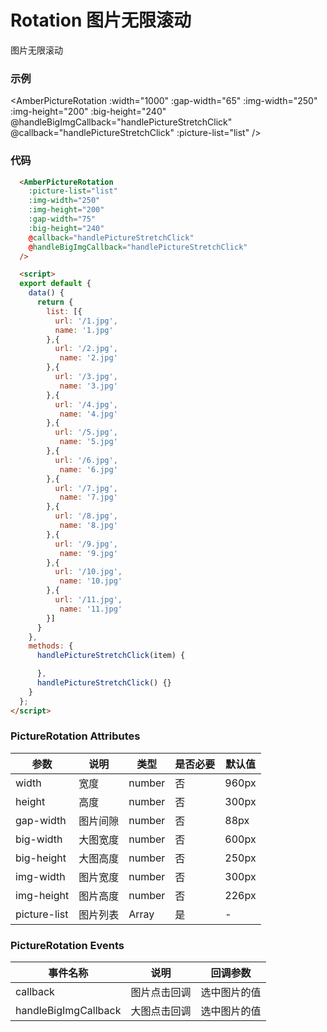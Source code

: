 # Rotation 图片无限滚动
  图片无限滚动

### 示例
<AmberPictureRotation :width="1000" :gap-width="65" :img-width="250" :img-height="200" :big-height="240" @handleBigImgCallback="handlePictureStretchClick" @callback="handlePictureStretchClick" :picture-list="list" />

### 代码
```html
  <AmberPictureRotation 
    :picture-list="list" 
    :img-width="250" 
    :img-height="200" 
    :gap-width="75" 
    :big-height="240" 
    @callback="handlePictureStretchClick" 
    @handleBigImgCallback="handlePictureStretchClick"
  />

  <script>
  export default {
    data() {
      return {
        list: [{
          url: '/1.jpg',
          name: '1.jpg'
        },{
          url: '/2.jpg',
           name: '2.jpg'
        },{
          url: '/3.jpg',
           name: '3.jpg'
        },{
          url: '/4.jpg',
           name: '4.jpg'
        },{
          url: '/5.jpg',
           name: '5.jpg'
        },{
          url: '/6.jpg',
           name: '6.jpg'
        },{
          url: '/7.jpg',
           name: '7.jpg'
        },{
          url: '/8.jpg',
           name: '8.jpg'
        },{
          url: '/9.jpg',
           name: '9.jpg'
        },{
          url: '/10.jpg',
           name: '10.jpg'
        },{
          url: '/11.jpg',
           name: '11.jpg'
        }]
      }
    },
    methods: {
      handlePictureStretchClick(item) {

      },
      handlePictureStretchClick() {}
    }
  };
</script>

```

### PictureRotation Attributes


| 参数 | 说明 | 类型 | 是否必要 | 默认值 |
| --- | ---  | --- |  ---    | --- |
| width | 宽度 | number | 否 | 960px |
| height | 高度 | number | 否 | 300px |
| gap-width | 图片间隙 | number | 否 | 88px |
| big-width | 大图宽度 | number | 否 | 600px |
| big-height | 大图高度 | number | 否 | 250px |
| img-width | 图片宽度 | number | 否 | 300px |
| img-height | 图片高度 | number | 否 | 226px |
| picture-list | 图片列表 | Array | 是 | - |


### PictureRotation Events
| 事件名称 | 说明 | 回调参数 | 
| --- | ---  | --- |  
| callback| 图片点击回调| 选中图片的值 |
| handleBigImgCallback| 大图点击回调| 选中图片的值 |

<script>
  export default {
    data() {
      return {
        list: [{
          url: '/1.jpg',
          name: '1.jpg'
        },{
          url: '/2.jpg',
           name: '2.jpg'
        },{
          url: '/3.jpg',
           name: '3.jpg'
        },{
          url: '/4.jpg',
           name: '4.jpg'
        },{
          url: '/5.jpg',
           name: '5.jpg'
        },{
          url: '/6.jpg',
           name: '6.jpg'
        },{
          url: '/7.jpg',
           name: '7.jpg'
        },{
          url: '/8.jpg',
           name: '8.jpg'
        },{
          url: '/9.jpg',
           name: '9.jpg'
        },{
          url: '/10.jpg',
           name: '10.jpg'
        },{
          url: '/11.jpg',
           name: '11.jpg'
        }]
      }
    },
    methods: {
      handlePictureStretchClick(item) {
        console.log(item)
      }
    }
  };
</script>